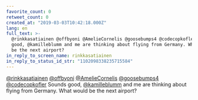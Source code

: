 ```yaml
---
favorite_count: 0
retweet_count: 0
created_at: "2019-03-03T10:42:18.000Z"
lang: en
full_text: >-
  @rinkkasatiainen @offbyoni @AmelieCornelis @goosebumps4 @codecopkofler Sounds
  good, @kamilleblumm and me are thinking about flying from Germany. What would
  be the next airport?
in_reply_to_screen_name: rinkkasatiainen
in_reply_to_status_id_str: "1102098338235715584"
---
```


[@rinkkasatiainen](https://twitter.com/rinkkasatiainen)
[@offbyoni](https://twitter.com/offbyoni)
[@AmelieCornelis](https://twitter.com/AmelieCornelis)
[@goosebumps4](https://twitter.com/goosebumps4)
[@codecopkofler](https://twitter.com/codecopkofler) Sounds good,
[@kamilleblumm](https://twitter.com/kamilleblumm) and me are thinking about
flying from Germany. What would be the next airport?

